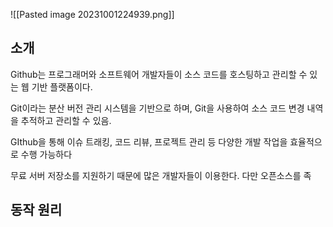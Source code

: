 ![[Pasted image 20231001224939.png]]

## 소개

Github는 프로그래머와 소프트웨어 개발자들이 소스 코드를 호스팅하고 관리할 수 있는 웹 기반 플랫폼이다.

Git이라는 분산 버전 관리 시스템을 기반으로 하며, Git을 사용하여 소스 코드 변경 내역을 추적하고 관리할 수 있음.

GIthub을 통해 이슈 트래킹, 코드 리뷰, 프로젝트 관리 등 다양한 개발 작업을 효율적으로 수행 가능하다

무료 서버 저장소를 지원하기 때문에 많은 개발자들이 이용한다.  다만 오픈소스를 족
## 동작 원리

